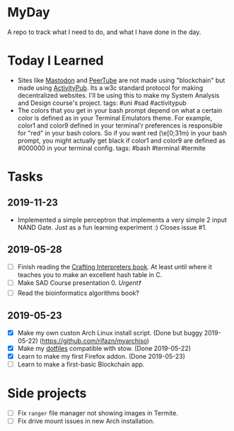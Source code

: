 # MyDay
A repo to track what I need to do, and what I have done in the day.

# Today I Learned
- Sites like [Mastodon](https://mastodon.social/) and [PeerTube](https://peertube.cpy.re/) are not made using "blockchain" but made using [ActivityPub](https://en.wikipedia.org/wiki/ActivityPub). Its a w3c standard protocol for making decentralized websites. I'll be using this to make my System Analysis and Design course's project. tags: #uni #sad #activitypub
- The colors that you get in your bash prompt depend on what a certain color is defined as in your Terminal Emulators theme. For example, color1 and color9 defined in your terminal'r preferences is responsible for "red" in your bash colors. So if you want red (\e\[0;31m) in your bash prompt, you might actually get black if color1 and color9 are defined as #000000 in your terminal config. tags: #bash #terminal #termite

# Tasks

## 2019-11-23

+ Implemented a simple perceptron that implements a very simple 2 input NAND Gate. Just as a fun learning experiment :) Closes issue #1.

## 2019-05-28
- [ ] Finish reading the [Crafting Interpreters book](http://craftinginterpreters.com/). At least until where it teaches you to make an excellent hash table in C.
- [ ] Make SAD Course presentation 0. _Urgent❗_
- [ ] Read the bioinformatics algorithms book?

## 2019-05-23
- [x] Make my own custon Arch Linux install script. (Done but buggy 2019-05-22)
   (https://github.com/rifazn/myarchiso)
- [x] Make my [dotfiles](https://git.sr.ht/~rifazn/dotfiles) compatible with stow. (Done 2019-05-22)
- [x] Learn to make my first Firefox addon. (Done 2019-05-23)
- [ ] Learn to make a first-basic Blockchain app.

# Side projects
- [ ] Fix `ranger` file manager not showing images in Termite.
- [ ] Fix drive mount issues in new Arch installation.
